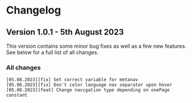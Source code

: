 Changelog
==============================================================
## Version 1.0.1 - 5th August 2023
This version contains some minor bug fixes as well as a few new features. 
See below for a full list of all changes.

### All changes
```
[05.08.2023][fix] Set correct variable for metanav
[05.08.2023][fix] Don't color language nav separator upon hover
[05.08.2023][feat] Change navigation type depending on onePage constant
```
